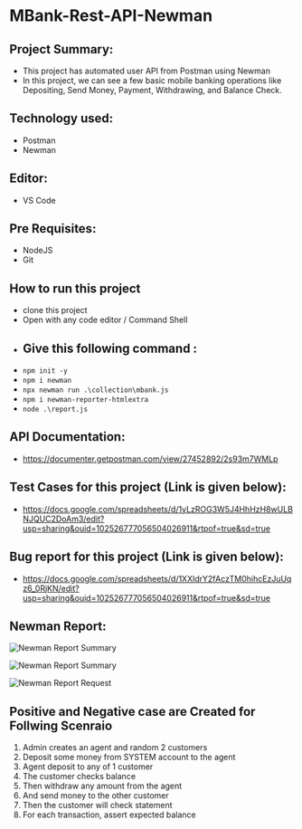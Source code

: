 # MBank-Rest-API-Newman

## Project Summary:
- This project has automated user API from Postman using Newman
- In this project, we can see a few basic mobile banking operations like Depositing, Send Money, Payment, Withdrawing, and Balance Check.
## Technology used:
- Postman
- Newman
## Editor:
- VS Code
## Pre Requisites:
- NodeJS
- Git
## How to run this project
- clone this project
- Open with any code editor / Command Shell
- ## Give this following command :
- ``` npm init -y ```
-  ``` npm i newman ```
-  ``` npx newman run .\collection\mbank.js ```
-  ``` npm i newman-reporter-htmlextra ```
-  ``` node .\report.js ```



## API Documentation:
- https://documenter.getpostman.com/view/27452892/2s93m7WMLp

## Test Cases for this project (Link is given below): 
- https://docs.google.com/spreadsheets/d/1yLzROG3W5J4HhHzH8wULBNJQUC2DoAm3/edit?usp=sharing&ouid=102526777056504026911&rtpof=true&sd=true

## Bug report for this project (Link is given below):
- https://docs.google.com/spreadsheets/d/1XXIdrY2fAczTM0hihcEzJuUqz6_0RjKN/edit?usp=sharing&ouid=102526777056504026911&rtpof=true&sd=true

## Newman Report:

![Newman Report Summary](https://github.com/PranabPaulJoy/mbank-newman/assets/127541697/17016445-78ed-45aa-adc7-50663e5326d5)

![Newman Report Summary](https://github.com/PranabPaulJoy/mbank-newman/assets/127541697/0529965f-da8a-4f97-b7ba-f33b925ba2e2)

![Newman Report Request](https://github.com/PranabPaulJoy/mbank-newman/assets/127541697/8ad70fa2-2954-4a8f-8663-c184a72cc68d)

## Positive and Negative case are Created for Follwing Scenraio

1. Admin creates an agent and random 2 customers
2. Deposit some money from SYSTEM account to the agent
3. Agent deposit to any of 1 customer
4. The customer checks balance
5. Then withdraw any amount from the agent
6. And send money to the other customer
7. Then the customer will check statement
8. For each transaction, assert expected balance
